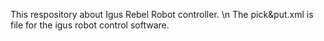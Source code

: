 This respository about Igus Rebel Robot controller. \n
The pick&put.xml is file for the igus robot control software. 
